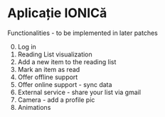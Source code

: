 # Aplicație IONICă<br />
Functionalities - to be implemented in later patches

0. Log in 
1. Reading List visualization
2. Add a new item to the reading list
3. Mark an item as read
4. Offer offline support
5. Offer online support - sync data
6. External service - share your list via gmail
7. Camera - add a profile pic
8. Animations 
